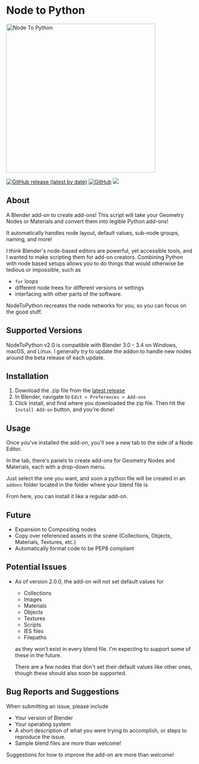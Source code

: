 # Node to Python
<img 
     src="https://github.com/BrendanParmer/NodeToPython/blob/main/img/ntp.jpg" 
     alt="Node To Python" 
     width = "400" 
     height = "400"
    >
    
[![GitHub release (latest by date)](https://img.shields.io/github/v/release/BrendanParmer/NodeToPython)](https://github.com/BrendanParmer/NodeToPython/releases) [![GitHub](https://img.shields.io/github/license/BrendanParmer/NodeToPython)](https://github.com/BrendanParmer/NodeToPython/blob/main/LICENSE) ![](https://visitor-badge.laobi.icu/badge?page_id=BrendanParmer.NodeToPython)
 
## About
A Blender add-on to create add-ons! This script will take your Geometry Nodes or Materials and convert them into legible Python add-ons!

It automatically handles node layout, default values, sub-node groups, naming, and more! 

I think Blender's node-based editors are powerful, yet accessible tools, and I wanted to make scripting them for add-on creators. Combining Python with node based setups allows you to do things that would otherwise be tedious or impossible, such as
* `for` loops
* different node trees for different versions or settings
* interfacing with other parts of the software. 

NodeToPython recreates the node networks for you, so you can focus on the good stuff. 

## Supported Versions
NodeToPython v2.0 is compatible with Blender 3.0 - 3.4 on Windows, macOS, and Linux. I generally try to update the addon to handle new nodes around the beta release of each update.

## Installation
1. Download the .zip file from the [latest release](https://github.com/BrendanParmer/NodeToPython/releases)
2. In Blender, navigate to `Edit > Preferences > Add-ons`
3. Click Install, and find where you downloaded the zip file. Then hit the `Install Add-on` button, and you're done!

## Usage
Once you've installed the add-on, you'll see a new tab to the side of a Node Editor. 

In the tab, there's panels to create add-ons for Geometry Nodes and Materials, each with a drop-down menu. 

Just select the one you want, and soon a python file will be created in an `addons` folder located in the folder where your blend file is.

From here, you can install it like a regular add-on.

## Future
* Expansion to Compositing nodes
* Copy over referenced assets in the scene (Collections, Objects, Materials, Textures, etc.)
* Automatically format code to be PEP8 compliant

## Potential Issues
* As of version 2.0.0, the add-on will not set default values for
    * Collections
    * Images
    * Materials
    * Objects
    * Textures
    * Scripts
    * IES files
    * Filepaths

    as they won't exist in every blend file. I'm expecting to support some of these in the future.

    There are a few nodes that don't set their default values like other ones, though these should also soon be supported. 

## Bug Reports and Suggestions

When submitting an issue, please include 

* Your version of Blender
* Your operating system
* A short description of what you were trying to accomplish, or steps to reproduce the issue.
* Sample blend files are more than welcome!

Suggestions for how to improve the add-on are more than welcome!